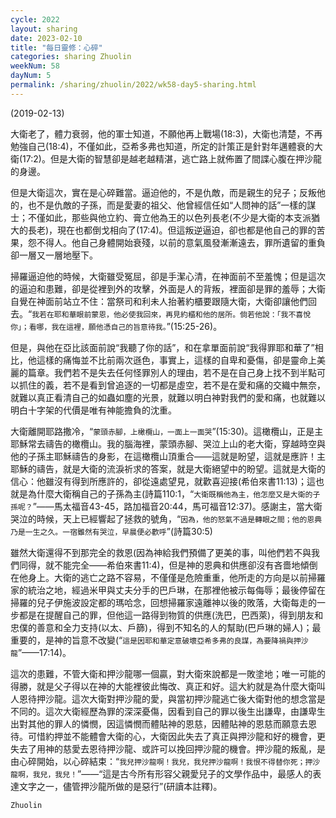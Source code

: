 ```yaml
---
cycle: 2022
layout: sharing
date: 2023-02-10
title: "每日靈修：心碎"
categories: sharing Zhuolin
weekNum: 58
dayNum: 5
permalink: /sharing/zhuolin/2022/wk58-day5-sharing.html
---
```

(2019-02-13)

大衛老了，體力衰弱，他的軍士知道，不願他再上戰場(18:3)，大衛也清楚，不再勉強自己(18:4)，不僅如此，亞希多弗也知道，所定的計策正是針對年邁體衰的大衛(17:2)。但是大衛的智慧卻是越老越精湛，逃亡路上就佈置了間諜心腹在押沙龍的身邊。  

但是大衛這次，實在是心碎難當。逼迫他的，不是仇敵，而是親生的兒子；反叛他的，也不是仇敵的子孫，而是愛妻的祖父、他曾經信任如“人問神的話”一樣的謀士；不僅如此，那些與他立約、膏立他為王的以色列長老(不少是大衛的本支派猶大的長老)，現在也都倒戈相向了(17:4)。但這叛逆逼迫，卻也都是他自己的罪的苦果，怨不得人。他自己身體開始衰殘，以前的意氣風發漸漸遠去，罪所遺留的重負卻一層又一層地壓下。  

掃羅逼迫他的時候，大衛雖受冤屈，卻是手潔心清，在神面前不至羞愧；但是這次的逼迫和患難，卻是從裡到外的攻擊，外面是人的背叛，裡面卻是罪的羞辱；大衛自覺在神面前站立不住：當祭司和利未人抬著約櫃要跟隨大衛，大衛卻讓他們回去。“`我若在耶和華眼前蒙恩，他必使我回來，再見約櫃和他的居所。倘若他說：「我不喜悅你」；看哪，我在這裡，願他憑自己的旨意待我。`”(15:25-26)。  

但是，與他在亞比該面前說“我聽了你的話”，和在拿單面前說“我得罪耶和華了”相比，他這樣的痛悔並不比前兩次遜色，事實上，這樣的自卑和憂傷，卻是靈命上美麗的篇章。我們若不是失去任何怪罪別人的理由，若不是在自己身上找不到半點可以抓住的義，若不是看到曾追逐的一切都是虛空，若不是在愛和痛的交織中無奈，就難以真正看清自己的如蟲如塵的光景，就難以明白神對我們的愛和痛，也就難以明白十字架的代價是唯有神能擔負的沈重。  

大衛離開耶路撒冷，“`蒙頭赤腳，上橄欖山，一面上一面哭`”(15:30)。這橄欖山，正是主耶穌常去禱告的橄欖山。我的腦海裡，蒙頭赤腳、哭泣上山的老大衛，穿越時空與他的子孫主耶穌禱告的身影，在這橄欖山頂重合——這就是盼望，這就是應許！主耶穌的禱告，就是大衛的流淚祈求的答案，就是大衛絕望中的盼望。這就是大衛的信心：他雖沒有得到所應許的，卻從遠處望見，就歡喜迎接(希伯來書11:13)；這也就是為什麼大衛稱自己的子孫為主(詩篇110:1，“`大衛既稱他為主，他怎麼又是大衛的子孫呢？`”——馬太福音43-45，路加福音20:44，馬可福音12:37)。感謝主，當大衛哭泣的時候，天上已經響起了拯救的號角，“`因為，他的怒氣不過是轉眼之間；他的恩典乃是一生之久。一宿雖然有哭泣，早晨便必歡呼`”(詩篇30:5)  

雖然大衛還得不到那完全的救恩(因為神給我們預備了更美的事，叫他們若不與我們同得，就不能完全——希伯來書11:4)，但是神的恩典和供應卻沒有吝嗇地傾倒在他身上。大衛的逃亡之路不容易，不僅僅是危險重重，他所走的方向是以前掃羅家的統治之地，經過米甲與丈夫分手的巴戶琳，在那裡他被示每侮辱；最後停留在掃羅的兒子伊施波設定都的瑪哈念，回想掃羅家遠離神以後的敗落，大衛每走的一步都是在提醒自己的罪，但他這一路得到物質的供應(洗巴，巴西萊)，得到朋友和忠僕的善意和全力支持(以太、戶篩)，得到不知名的人的幫助(巴戶琳的婦人)；最重要的，是神的旨意不改變(“`這是因耶和華定意破壞亞希多弗的良謀，為要降禍與押沙龍`”——17:14)。  

這次的患難，不管大衛和押沙龍哪一個贏，對大衛來說都是一敗塗地；唯一可能的得勝，就是父子得以在神的大能裡彼此悔改、真正和好。這大約就是為什麼大衛叫人恩待押沙龍。這次大衛對押沙龍的愛，與當初押沙龍逃亡後大衛對他的想念當是不同的。這次大衛經歷為罪的深深憂傷，因看到自己的罪以後生出謙卑，由謙卑生出對其他的罪人的憐憫，因這憐憫而體貼神的恩慈，因體貼神的恩慈而願意去恩待。可惜約押並不能體會大衛的心，大衛因此失去了真正與押沙龍和好的機會，更失去了用神的慈愛去恩待押沙龍、或許可以挽回押沙龍的機會。押沙龍的叛亂，是由心碎開始，以心碎結束：“`我兒押沙龍啊！我兒，我兒押沙龍啊！我恨不得替你死；押沙龍啊，我兒，我兒！`”——“這是古今所有形容父親愛兒子的文學作品中，最感人的表達文字之一，儘管押沙龍所做的是惡行”(研讀本註釋)。  

`Zhuolin`  

